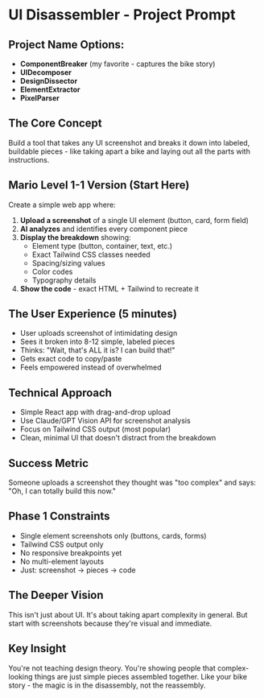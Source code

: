 # UI Disassembler - Project Prompt

## Project Name Options:
- **ComponentBreaker** (my favorite - captures the bike story)
- **UIDecomposer** 
- **DesignDissector**
- **ElementExtractor**
- **PixelParser**

## The Core Concept
Build a tool that takes any UI screenshot and breaks it down into labeled, buildable pieces - like taking apart a bike and laying out all the parts with instructions.

## Mario Level 1-1 Version (Start Here)
Create a simple web app where:

1. **Upload a screenshot** of a single UI element (button, card, form field)
2. **AI analyzes** and identifies every component piece
3. **Display the breakdown** showing:
   - Element type (button, container, text, etc.)
   - Exact Tailwind CSS classes needed
   - Spacing/sizing values
   - Color codes
   - Typography details
4. **Show the code** - exact HTML + Tailwind to recreate it

## The User Experience (5 minutes)
- User uploads screenshot of intimidating design
- Sees it broken into 8-12 simple, labeled pieces  
- Thinks: "Wait, that's ALL it is? I can build that!"
- Gets exact code to copy/paste
- Feels empowered instead of overwhelmed

## Technical Approach
- Simple React app with drag-and-drop upload
- Use Claude/GPT Vision API for screenshot analysis
- Focus on Tailwind CSS output (most popular)
- Clean, minimal UI that doesn't distract from the breakdown

## Success Metric
Someone uploads a screenshot they thought was "too complex" and says: "Oh, I can totally build this now."

## Phase 1 Constraints
- Single element screenshots only (buttons, cards, forms)
- Tailwind CSS output only
- No responsive breakpoints yet
- No multi-element layouts
- Just: screenshot → pieces → code

## The Deeper Vision
This isn't just about UI. It's about taking apart complexity in general. But start with screenshots because they're visual and immediate.

## Key Insight
You're not teaching design theory. You're showing people that complex-looking things are just simple pieces assembled together. Like your bike story - the magic is in the disassembly, not the reassembly.